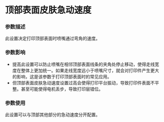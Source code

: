 顶部表面皮肤急动速度
====
### **参数描述**
此设置决定打印顶部表面时喷嘴通过弯角的速度。 

### **参数影响**
* 提高此设置可以防止喷嘴在相邻顶部表面线条的夹角处停止移动，使得走线宽度在整体上更加统一。如果走线宽度远小于喷嘴尺寸，就会对打印件产生更大的影响，这是该参数于打印顶部表面时的常见应用。 
* 但顶部表面皮肤急动速度设置过高会使得打印平台振动，导致打印件表面不平整。甚至可能使得电机丢步，导致打印层错位。

### **参数使用**
此设置可以与顶部其他部分的急动速度分开配置。
